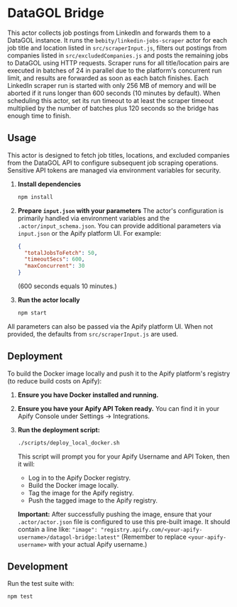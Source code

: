 # DataGOL Bridge

This actor collects job postings from LinkedIn and forwards them to a DataGOL instance. It
runs the `bebity/linkedin-jobs-scraper` actor for each job title and location listed in
`src/scraperInput.js`, filters out postings from companies listed in `src/excludedCompanies.js`
and posts the remaining jobs to DataGOL using HTTP requests. Scraper runs for all
title/location pairs are executed in batches of 24 in parallel due to the platform's
concurrent run limit, and results are forwarded as soon as
each batch finishes.
Each LinkedIn scraper run is started with only 256&nbsp;MB of memory and
will be aborted if it runs longer than 600&nbsp;seconds (10&nbsp;minutes by default).
When scheduling this actor, set its run timeout to at least the scraper timeout
multiplied by the number of batches plus 120&nbsp;seconds so the bridge has enough time to finish.

## Usage

This actor is designed to fetch job titles, locations, and excluded companies from the DataGOL API to configure subsequent job scraping operations. Sensitive API tokens are managed via environment variables for security.

1.  **Install dependencies**
    ```bash
    npm install
    ```
2.  **Prepare `input.json` with your parameters**
    The actor's configuration is primarily handled via environment variables and the `.actor/input_schema.json`. You can provide additional parameters via `input.json` or the Apify platform UI. For example:
    ```json
    {
      "totalJobsToFetch": 50,
      "timeoutSecs": 600,
      "maxConcurrent": 30
    }
    ```
    (600 seconds equals 10 minutes.)

3.  **Run the actor locally**
    ```bash
    npm start
    ```

All parameters can also be passed via the Apify platform UI. When not provided, the defaults from `src/scraperInput.js` are used.

## Deployment

To build the Docker image locally and push it to the Apify platform's registry (to reduce build costs on Apify):

1.  **Ensure you have Docker installed and running.**
2.  **Ensure you have your Apify API Token ready.** You can find it in your Apify Console under Settings &rarr; Integrations.
3.  **Run the deployment script:**
    ```bash
    ./scripts/deploy_local_docker.sh
    ```
    This script will prompt you for your Apify Username and API Token, then it will:
    *   Log in to the Apify Docker registry.
    *   Build the Docker image locally.
    *   Tag the image for the Apify registry.
    *   Push the tagged image to the Apify registry.

    **Important:** After successfully pushing the image, ensure that your `.actor/actor.json` file is configured to use this pre-built image. It should contain a line like:
    `"image": "registry.apify.com/<your-apify-username>/datagol-bridge:latest"`
    (Remember to replace `<your-apify-username>` with your actual Apify username.)

## Development

Run the test suite with:
```bash
npm test
```

